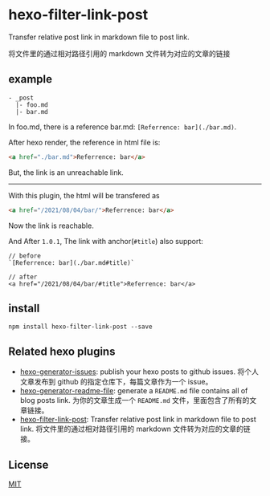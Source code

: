 # hexo-filter-link-post

Transfer relative post link in markdown file to post link.

将文件里的通过相对路径引用的 markdown 文件转为对应的文章的链接

## example

```
- _post
  |- foo.md
  |- bar.md
```

In foo.md, there is a reference bar.md: `[Referrence: bar](./bar.md)`.

After hexo render, the reference in html file is:

```html
<a href="./bar.md">Referrence: bar</a>
```
But, the link is an unreachable link.

---

With this plugin, the html will be transfered as

```html
<a href="/2021/08/04/bar/">Referrence: bar</a>
```

Now the link is reachable.


And After `1.0.1`, The link with anchor(`#title`) also support:

```
// before
`[Referrence: bar](./bar.md#title)`

// after
<a href="/2021/08/04/bar/#title">Referrence: bar</a>
```

## install

```
npm install hexo-filter-link-post --save
```



## Related hexo plugins
- [hexo-generator-issues](https://github.com/tcatche/hexo-generator-issues): publish your hexo posts to github issues. 将个人文章发布到 github 的指定仓库下，每篇文章作为一个 issue。
- [hexo-generator-readme-file](https://github.com/tcatche/hexo-generator-readme-file): generate a `README.md` file contains all of blog posts link. 为你的文章生成一个 `README.md` 文件，里面包含了所有的文章链接。
- [hexo-filter-link-post](https://github.com/tcatche/hexo-filter-link-post): Transfer relative post link in markdown file to post link. 将文件里的通过相对路径引用的 markdown 文件转为对应的文章的链接。

## License

[MIT](./LICENSE)
